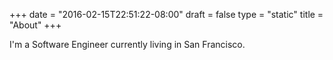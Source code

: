 +++
date = "2016-02-15T22:51:22-08:00"
draft = false
type = "static"
title = "About"
+++

I'm a Software Engineer currently living in San Francisco.

